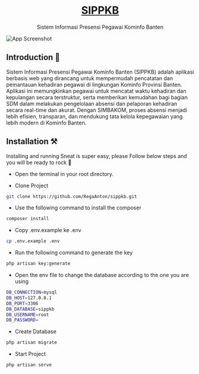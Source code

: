 <h1 align="center">
   <a href="https://github.com/RegaAnton/sippkb.git" target="_blank" align="center">
      SIPPKB
   </a>
</h1>

<p align="center">Sistem Informasi Presensi Pegawai Kominfo Banten</p>

![App Screenshot]()

## Introduction 🚀

Sistem Informasi Presensi Pegawai Kominfo Banten (SIPPKB) adalah aplikasi berbasis web yang dirancang untuk mempermudah pencatatan dan pemantauan kehadiran pegawai di lingkungan Kominfo Provinsi Banten. Aplikasi ini memungkinkan pegawai untuk mencatat waktu kehadiran dan kepulangan secara terstruktur, serta memberikan kemudahan bagi bagian SDM dalam melakukan pengelolaan absensi dan pelaporan kehadiran secara real-time dan akurat. Dengan SIMBAKOM, proses absensi menjadi lebih efisien, transparan, dan mendukung tata kelola kepegawaian yang lebih modern di Kominfo Banten.

## Installation ⚒️

Installing and running Sneat is super easy, please Follow below steps and you will be ready to rock 🤘

-   Open the terminal in your root directory.

-   Clone Project

```bash
git clone https://github.com/RegaAnton/sippkb.git
```

-   Use the following command to install the composer

```bash
composer install
```

-   Copy .env.example ke .env

```bash
cp .env.example .env
```

-   Run the following command to generate the key

```bash
php artisan key:generate
```

-   Open the env file to change the database according to the one you are using

```bash
DB_CONNECTION=mysql
DB_HOST=127.0.0.1
DB_PORT=3306
DB_DATABASE=sippkb
DB_USERNAME=root
DB_PASSWORD=
```

-   Create Database

```bash
php artisan migrate
```

-   Start Project

```bash
php artisan serve
```
